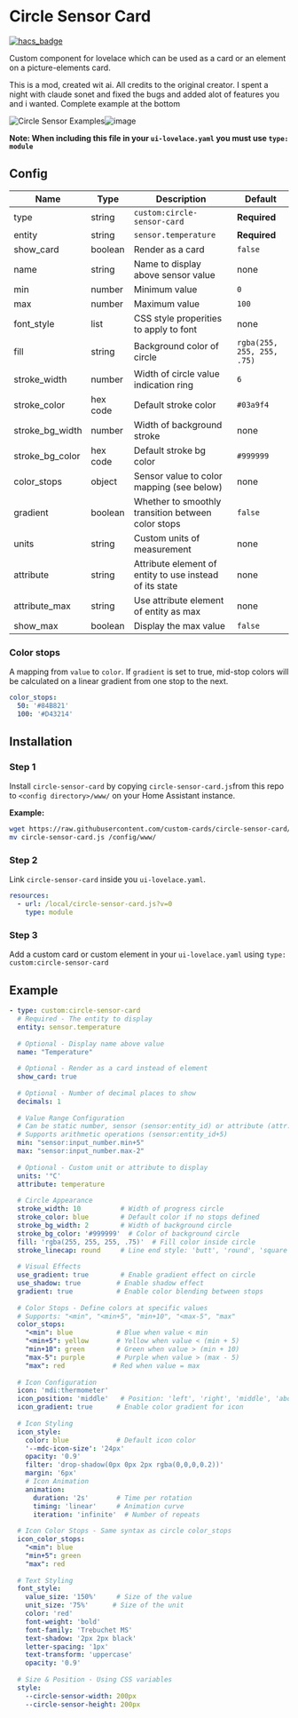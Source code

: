 # Circle Sensor Card
[![hacs_badge](https://img.shields.io/badge/HACS-Default-orange.svg?style=for-the-badge)](https://github.com/custom-components/hacs)

Custom component for lovelace which can be used as a card or an element on a picture-elements card.

This is a mod, created wit ai. All credits to the original creator. I spent a night with claude sonet and fixed the bugs and added alot of features you and i wanted. Complete example at the bottom

![Circle Sensor Examples](circle-sensor.png)![image](https://github.com/user-attachments/assets/81327d55-6160-4344-8da2-5f2b51d3c5b4)


**Note: When including this file in your `ui-lovelace.yaml` you must use `type: module`**

## Config

| Name | Type | Description | Default
| ---- | ---- | ----------- | -------
| type | string | `custom:circle-sensor-card` | **Required**
| entity | string | `sensor.temperature` | **Required**
| show_card | boolean | Render as a card | `false`
| name | string | Name to display above sensor value | none
| min | number | Minimum value | `0`
| max | number | Maximum value | `100`
| font_style | list | CSS style properities to apply to font | none
| fill | string | Background color of circle | `rgba(255, 255, 255, .75)`
| stroke_width | number | Width of circle value indication ring | `6`
| stroke_color | hex code | Default stroke color | `#03a9f4`
| stroke_bg_width | number | Width of background stroke | none
| stroke_bg_color | hex code | Default stroke bg color | `#999999`
| color_stops | object | Sensor value to color mapping (see below) | none
| gradient | boolean | Whether to smoothly transition between color stops | `false`
| units | string | Custom units of measurement | none
| attribute | string | Attribute element of entity to use instead of its state | none
| attribute_max | string | Use attribute element of entity as max | none
| show_max | boolean | Display the max value | `false`

### Color stops
A mapping from `value` to `color`. If `gradient` is set to true, mid-stop colors will be
calculated on a linear gradient from one stop to the next.

```yaml
color_stops:
  50: '#84B821'
  100: '#D43214' 
```

## Installation

### Step 1

Install `circle-sensor-card` by copying `circle-sensor-card.js`from this repo to `<config directory>/www/` on your Home Assistant instance.

**Example:**

```bash
wget https://raw.githubusercontent.com/custom-cards/circle-sensor-card/master/circle-sensor-card.js
mv circle-sensor-card.js /config/www/
```

### Step 2

Link `circle-sensor-card` inside you `ui-lovelace.yaml`.

```yaml
resources:
  - url: /local/circle-sensor-card.js?v=0
    type: module
```

### Step 3

Add a custom card or custom element in your `ui-lovelace.yaml` using `type: custom:circle-sensor-card`

## Example
```yaml
- type: custom:circle-sensor-card
  # Required - The entity to display
  entity: sensor.temperature
  
  # Optional - Display name above value
  name: "Temperature"
  
  # Optional - Render as a card instead of element
  show_card: true
  
  # Optional - Number of decimal places to show
  decimals: 1
  
  # Value Range Configuration
  # Can be static number, sensor (sensor:entity_id) or attribute (attr:attribute_name)
  # Supports arithmetic operations (sensor:entity_id+5)
  min: "sensor:input_number.min+5"
  max: "sensor:input_number.max-2"
  
  # Optional - Custom unit or attribute to display
  units: '°C'
  attribute: temperature
  
  # Circle Appearance
  stroke_width: 10          # Width of progress circle
  stroke_color: blue        # Default color if no stops defined
  stroke_bg_width: 2        # Width of background circle
  stroke_bg_color: '#999999'  # Color of background circle
  fill: 'rgba(255, 255, 255, .75)'  # Fill color inside circle
  stroke_linecap: round     # Line end style: 'butt', 'round', 'square'
  
  # Visual Effects
  use_gradient: true        # Enable gradient effect on circle
  use_shadow: true         # Enable shadow effect
  gradient: true           # Enable color blending between stops
  
  # Color Stops - Define colors at specific values
  # Supports: "<min", "<min+5", "min+10", "<max-5", "max"
  color_stops:
    "<min": blue           # Blue when value < min
    "<min+5": yellow       # Yellow when value < (min + 5)
    "min+10": green        # Green when value > (min + 10)
    "max-5": purple        # Purple when value > (max - 5)
    "max": red            # Red when value = max
  
  # Icon Configuration
  icon: 'mdi:thermometer'
  icon_position: 'middle'   # Position: 'left', 'right', 'middle', 'above', 'below'
  icon_gradient: true      # Enable color gradient for icon
  
  # Icon Styling
  icon_style:
    color: blue            # Default icon color
    '--mdc-icon-size': '24px'
    opacity: '0.9'
    filter: 'drop-shadow(0px 0px 2px rgba(0,0,0,0.2))'
    margin: '6px'
    # Icon Animation
    animation:
      duration: '2s'       # Time per rotation
      timing: 'linear'     # Animation curve
      iteration: 'infinite'  # Number of repeats
  
  # Icon Color Stops - Same syntax as circle color_stops
  icon_color_stops:
    "<min": blue
    "min+5": green
    "max": red
  
  # Text Styling
  font_style:
    value_size: '150%'     # Size of the value
    unit_size: '75%'      # Size of the unit
    color: 'red'
    font-weight: 'bold'
    font-family: 'Trebuchet MS'
    text-shadow: '2px 2px black'
    letter-spacing: '1px'
    text-transform: 'uppercase'
    opacity: '0.9'
  
  # Size & Position - Using CSS variables
  style:
    --circle-sensor-width: 200px
    --circle-sensor-height: 200px
```
